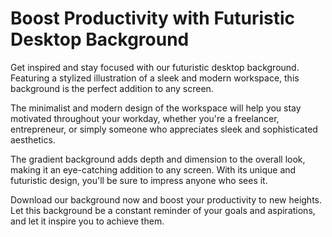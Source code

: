 <!--font:Poppins-->

# Boost Productivity with Futuristic Desktop Background

Get inspired and stay focused with our futuristic desktop background. Featuring a stylized illustration of a sleek and modern workspace, this background is the perfect addition to any screen.

The minimalist and modern design of the workspace will help you stay motivated throughout your workday, whether you're a freelancer, entrepreneur, or simply someone who appreciates sleek and sophisticated aesthetics.

The gradient background adds depth and dimension to the overall look, making it an eye-catching addition to any screen. With its unique and futuristic design, you'll be sure to impress anyone who sees it.

Download our background now and boost your productivity to new heights. Let this background be a constant reminder of your goals and aspirations, and let it inspire you to achieve them.

<!--

Write me markdown content of website with wallpaper:

"A wallpaper featuring a stylized illustration of a futuristic workspace, with a minimalist and modern design, set against a gradient background."

The header of the page should not be copy of the text but rather a real content of the website which is using this wallpaper.


---


# Futuristic Workspace Wallpaper

Enhance your desktop background with our stunning wallpaper featuring a stylized illustration of a futuristic workspace. The minimalist and modern design is perfect for those who appreciate sleek and sophisticated aesthetics.

The wallpaper showcases a futuristic workspace with a unique design that will inspire creativity and productivity. The gradient background adds depth and dimension to the overall look, making it an eye-catching addition to any screen.

Download our wallpaper now and enjoy the futuristic vibe on your desktop!


---


Heading should not include word "wallpaper". The website should not be about the wallpaper itself, wallpaper is just a related background, rewrite whole content.


---


# Elevate Your Desktop with a Futuristic Workspace

Transform your desktop into a futuristic workspace with our stunning background featuring a stylized illustration of a sleek and modern design. The gradient background adds depth and dimension to the overall look, making it an eye-catching addition to any screen.

The minimalist and modern design of the workspace will inspire creativity and productivity, while also providing a visually appealing backdrop for all your work. Whether you're a freelancer, entrepreneur, or simply someone who appreciates sleek and sophisticated aesthetics, this background is perfect for you.

Download our background now and elevate your desktop to the next level. With its unique and futuristic design, you'll be sure to impress anyone who sees it.


---


Heading is too long, rewrite whole content.


---


# Futuristic Workspace Background for a Productive Desktop

Looking to spruce up your desktop and boost productivity? Our futuristic workspace background is the perfect solution. Featuring a stylized illustration of a sleek and modern design, this background will provide a visually appealing backdrop for all your work.

The minimalist and modern design of the workspace is not only aesthetically pleasing, but also inspiring. It will help you stay focused and motivated throughout your workday, whether you're a freelancer, entrepreneur, or simply someone who appreciates sleek and sophisticated aesthetics.

The gradient background adds depth and dimension to the overall look, making it an eye-catching addition to any screen. With its unique and futuristic design, you'll be sure to impress anyone who sees it.

Download our background now and elevate your desktop to the next level. Get ready to take your productivity to new heights!


---


Heading is too long, rewrite whole content.


---


# Boost Your Productivity with a Futuristic Desktop Background

Get inspired and stay focused with our futuristic desktop background. Featuring a stylized illustration of a sleek and modern workspace, this background is the perfect addition to any screen.

The minimalist and modern design of the workspace will help you stay motivated throughout your workday, whether you're a freelancer, entrepreneur, or simply someone who appreciates sleek and sophisticated aesthetics.

The gradient background adds depth and dimension to the overall look, making it an eye-catching addition to any screen. With its unique and futuristic design, you'll be sure to impress anyone who sees it.

Download our background now and boost your productivity to new heights. Let this background be a constant reminder of your goals and aspirations, and let it inspire you to achieve them.


---


Write me a Google font which is best fitting for the website.

Pick from the list:
- Raleway
- Playfair Display
- Montserrat
- Great Vibes
- Barlow Condensed
- Inter
- Roboto
- Poppins
- Open Sans
- IBM Plex Sans
- Lato
- Futura
- Exo 2
- Lobster
- Dancing Script
- Orbitron
- Alegreya


Write just the font name nothing else.


---


Poppins

-->

